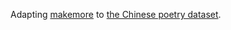Adapting [makemore](https://github.com/karpathy/makemore) to [the Chinese poetry dataset](https://github.com/chinese-poetry/chinese-poetry).
